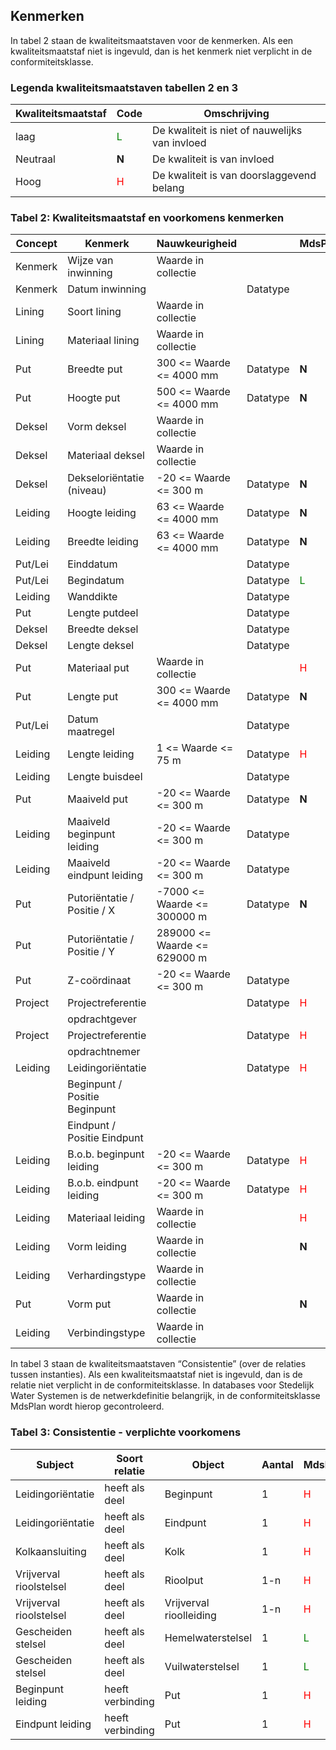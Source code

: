 ## Kenmerken ##
In tabel 2 staan de kwaliteitsmaatstaven voor de kenmerken. Als een kwaliteitsmaatstaf niet is ingevuld, dan is het kenmerk niet verplicht in de conformiteitsklasse. 

### Legenda kwaliteitsmaatstaven tabellen 2 en 3 ###

Kwaliteitsmaatstaf | Code    | Omschrijving
-------------------|---------|-------------
laag               | <span style="color:green">L</span> | De kwaliteit is niet of nauwelijks van invloed
Neutraal           | **N**                              | De kwaliteit is van invloed
Hoog               | <span style="color:red">H</span>   | De kwaliteit is van doorslaggevend belang

### Tabel 2: Kwaliteitsmaatstaf en voorkomens kenmerken ###

Concept       | Kenmerk                             | Nauwkeurigheid               |              | MdsPlan | MdsProj
--------------|-------------------------------------|------------------------------|--------------|---------|----------
Kenmerk       | Wijze van inwinning                 | Waarde in collectie
Kenmerk       | Datum inwinning                     |                              | Datatype
Lining        | Soort lining                        | Waarde in collectie          |
Lining        | Materiaal lining                    | Waarde in collectie          |
Put           | Breedte put                         | 300 <= Waarde <= 4000 mm     | Datatype     | **N**       | **N** 
Put           | Hoogte put                          | 500 <= Waarde <= 4000 mm     | Datatype     | **N** 
Deksel        | Vorm deksel                         | Waarde in collectie           
Deksel        | Materiaal deksel                    | Waarde in collectie
Deksel        | Dekseloriëntatie (niveau)           | -20 <= Waarde <= 300 m       | Datatype     | **N** 
Leiding       | Hoogte leiding                      | 63 <= Waarde <= 4000 mm      | Datatype     | **N**       | **N** 
Leiding       | Breedte leiding                     | 63 <= Waarde <= 4000 mm      | Datatype     | **N**       | **N** 
Put/Lei       | Einddatum                           |                              | Datatype
Put/Lei       | Begindatum                          |                              | Datatype     | <span style="color:green">L</span> | <span style="color:green">L</span> 
Leiding       | Wanddikte                           |                              | Datatype
Put           | Lengte putdeel                      |                              | Datatype
Deksel        | Breedte deksel                      |                              | Datatype
Deksel        | Lengte deksel                       |                              | Datatype
Put           | Materiaal put                       | Waarde in collectie          |              | <span style="color:red">H</span>   | <span style="color:red">H</span> 
Put           | Lengte put                          | 300 <= Waarde <= 4000 mm     | Datatype     | **N**       | **N** 
Put/Lei       | Datum maatregel                     |                              | Datatype
Leiding       | Lengte leiding                      | 1 <= Waarde <= 75 m          | Datatype     | <span style="color:red">H</span>   | <span style="color:red">H</span> 
Leiding       | Lengte buisdeel                     |                              | Datatype
Put           | Maaiveld put                        | -20 <= Waarde <= 300 m       | Datatype     | **N** 
Leiding       | Maaiveld beginpunt leiding          | -20 <= Waarde <= 300 m       | Datatype
Leiding       | Maaiveld eindpunt leiding           | -20 <= Waarde <= 300 m       | Datatype
Put           | Putoriëntatie / Positie / X         | -7000 <= Waarde <= 300000 m  | Datatype     | **N**       | **N** 
Put           | Putoriëntatie / Positie / Y         | 289000 <= Waarde <= 629000 m
Put           | Z-coördinaat                        | -20 <= Waarde <= 300 m       | Datatype
Project       | Projectreferentie                   |                              | Datatype     | <span style="color:red">H</span>   | <span style="color:red">H</span> 
              | opdrachtgever
Project       | Projectreferentie                   |                              | Datatype     | <span style="color:red">H</span>   | <span style="color:red">H</span> 
              | opdrachtnemer
Leiding       | Leidingoriëntatie                   |                              | Datatype     | <span style="color:red">H</span>   | <span style="color:red">H</span>
              | Beginpunt / Positie Beginpunt
              | Eindpunt / Positie Eindpunt
Leiding       | B.o.b. beginpunt leiding            | -20 <= Waarde <= 300 m       | Datatype     | <span style="color:red">H</span>   | <span style="color:red">H</span> 
Leiding       | B.o.b. eindpunt leiding             | -20 <= Waarde <= 300 m       | Datatype     | <span style="color:red">H</span>   | <span style="color:red">H</span> 
Leiding       | Materiaal leiding                   | Waarde in collectie          |              | <span style="color:red">H</span>   | <span style="color:red">H</span> 
Leiding       | Vorm leiding                        | Waarde in collectie          |              | **N**       | **N** 
Leiding       | Verhardingstype                     | Waarde in collectie
Put           | Vorm put                            | Waarde in collectie          |              | **N**       | **N** 
Leiding       | Verbindingstype                     | Waarde in collectie


In tabel 3 staan de kwaliteitsmaatstaven “Consistentie” (over de relaties tussen instanties). Als een kwaliteitsmaatstaf niet is ingevuld, dan is de relatie niet verplicht in de conformiteitsklasse.
In databases voor Stedelijk Water Systemen is de netwerkdefinitie belangrijk, in de conformiteitsklasse MdsPlan wordt hierop gecontroleerd.

### Tabel 3: Consistentie - verplichte voorkomens ###

Subject                | Soort relatie    | Object                  | Aantal | MdsPlan | MdsProj
-----------------------|------------------|-------------------------|--------|---------|--------
Leidingoriëntatie      | heeft als deel   | Beginpunt               | 1      | <span style="color:red">H</span>   |  <span style="color:red">H</span>
Leidingoriëntatie      | heeft als deel   | Eindpunt                | 1      | <span style="color:red">H</span>   |  <span style="color:red">H</span>
Kolkaansluiting        | heeft als deel   | Kolk                    | 1      | <span style="color:red">H</span>   |  <span style="color:green">L</span>
Vrijverval rioolstelsel | heeft als deel   | Rioolput                | 1-n    | <span style="color:red">H</span>   |  <span style="color:green">L</span>
Vrijverval rioolstelsel | heeft als deel   | Vrijverval rioolleiding | 1-n    | <span style="color:red">H</span>   |  <span style="color:green">L</span>
Gescheiden stelsel     | heeft als deel   | Hemelwaterstelsel       | 1      | <span style="color:green">L</span> |  <span style="color:green">L</span>
Gescheiden stelsel     | heeft als deel   | Vuilwaterstelsel        | 1      | <span style="color:green">L</span> |  <span style="color:green">L</span>
Beginpunt leiding      | heeft verbinding | Put                     | 1      | <span style="color:red">H</span>
Eindpunt leiding       | heeft verbinding | Put                     | 1      | <span style="color:red">H</span>
